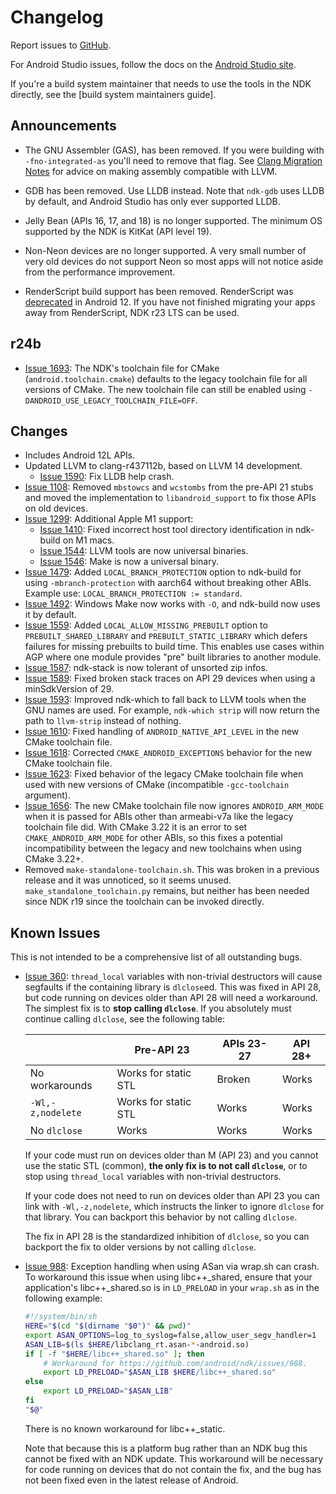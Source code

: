 # Changelog

Report issues to [GitHub].

For Android Studio issues, follow the docs on the [Android Studio site].

If you're a build system maintainer that needs to use the tools in the NDK
directly, see the [build system maintainers guide].

[GitHub]: https://github.com/android/ndk/issues
[Android Studio site]: http://tools.android.com/filing-bugs
[build system maintainers]: https://android.googlesource.com/platform/ndk/+/master/docs/BuildSystemMaintainers.md

## Announcements

* The GNU Assembler (GAS), has been removed. If you were building with
  `-fno-integrated-as` you'll need to remove that flag. See
  [Clang Migration Notes] for advice on making assembly compatible with LLVM.

* GDB has been removed. Use LLDB instead. Note that `ndk-gdb` uses LLDB by
  default, and Android Studio has only ever supported LLDB.

* Jelly Bean (APIs 16, 17, and 18) is no longer supported. The minimum OS
  supported by the NDK is KitKat (API level 19).

* Non-Neon devices are no longer supported. A very small number of very old
  devices do not support Neon so most apps will not notice aside from the
  performance improvement.

* RenderScript build support has been removed. RenderScript was
  [deprecated](https://developer.android.com/about/versions/12/deprecations#renderscript)
  in Android 12. If you have not finished migrating your apps away from
  RenderScript, NDK r23 LTS can be used.

[Clang Migration Notes]: https://android.googlesource.com/platform/ndk/+/master/docs/ClangMigration.md

## r24b

* [Issue 1693]: The NDK's toolchain file for CMake (`android.toolchain.cmake`)
  defaults to the legacy toolchain file for all versions of CMake. The new
  toolchain file can still be enabled using
  `-DANDROID_USE_LEGACY_TOOLCHAIN_FILE=OFF`.

[Issue 1693]: https://github.com/android/ndk/issues/1693

## Changes

* Includes Android 12L APIs.
* Updated LLVM to clang-r437112b, based on LLVM 14 development.
  * [Issue 1590]: Fix LLDB help crash.
* [Issue 1108]: Removed `mbstowcs` and `wcstombs` from the pre-API 21 stubs and
  moved the implementation to `libandroid_support` to fix those APIs on old
  devices.
* [Issue 1299]: Additional Apple M1 support:
  * [Issue 1410]: Fixed incorrect host tool directory identification in
    ndk-build on M1 macs.
  * [Issue 1544]: LLVM tools are now universal binaries.
  * [Issue 1546]: Make is now a universal binary.
* [Issue 1479]: Added `LOCAL_BRANCH_PROTECTION` option to ndk-build for using
  `-mbranch-protection` with aarch64 without breaking other ABIs. Example use:
  `LOCAL_BRANCH_PROTECTION := standard`.
* [Issue 1492]: Windows Make now works with `-O`, and ndk-build now uses it by
  default.
* [Issue 1559]: Added `LOCAL_ALLOW_MISSING_PREBUILT` option to
  `PREBUILT_SHARED_LIBRARY` and `PREBUILT_STATIC_LIBRARY` which defers failures
  for missing prebuilts to build time. This enables use cases within AGP where
  one module provides "pre" built libraries to another module.
* [Issue 1587]: ndk-stack is now tolerant of unsorted zip infos.
* [Issue 1589]: Fixed broken stack traces on API 29 devices when using a
  minSdkVersion of 29.
* [Issue 1593]: Improved ndk-which to fall back to LLVM tools when the GNU names
  are used. For example, `ndk-which strip` will now return the path to
  `llvm-strip` instead of nothing.
* [Issue 1610]: Fixed handling of `ANDROID_NATIVE_API_LEVEL` in the new CMake
  toolchain file.
* [Issue 1618]: Corrected `CMAKE_ANDROID_EXCEPTIONS` behavior for the new CMake
  toolchain file.
* [Issue 1623]: Fixed behavior of the legacy CMake toolchain file when used with
  new versions of CMake (incompatible `-gcc-toolchain` argument).
* [Issue 1656]: The new CMake toolchain file now ignores `ANDROID_ARM_MODE` when
  it is passed for ABIs other than armeabi-v7a like the legacy toolchain file
  did. With CMake 3.22 it is an error to set `CMAKE_ANDROID_ARM_MODE` for other
  ABIs, so this fixes a potential incompatibility between the legacy and new
  toolchains when using CMake 3.22+.
* Removed `make-standalone-toolchain.sh`. This was broken in a previous release
  and it was unnoticed, so it seems unused. `make_standalone_toolchain.py`
  remains, but neither has been needed since NDK r19 since the toolchain can be
  invoked directly.

[Issue 1108]: https://github.com/android/ndk/issues/1108
[Issue 1299]: https://github.com/android/ndk/issues/1299
[Issue 1410]: https://github.com/android/ndk/issues/1410
[Issue 1479]: https://github.com/android/ndk/issues/1479
[Issue 1492]: https://github.com/android/ndk/issues/1492
[Issue 1544]: https://github.com/android/ndk/issues/1544
[Issue 1546]: https://github.com/android/ndk/issues/1546
[Issue 1559]: https://github.com/android/ndk/issues/1559
[Issue 1587]: https://github.com/android/ndk/issues/1587
[Issue 1589]: https://github.com/android/ndk/issues/1589
[Issue 1590]: https://github.com/android/ndk/issues/1590
[Issue 1593]: https://github.com/android/ndk/issues/1593
[Issue 1610]: https://github.com/android/ndk/issues/1610
[Issue 1618]: https://github.com/android/ndk/issues/1618
[Issue 1623]: https://github.com/android/ndk/issues/1623
[Issue 1656]: https://github.com/android/ndk/issues/1656

## Known Issues

This is not intended to be a comprehensive list of all outstanding bugs.

* [Issue 360]: `thread_local` variables with non-trivial destructors will cause
  segfaults if the containing library is `dlclose`ed. This was fixed in API 28,
  but code running on devices older than API 28 will need a workaround. The
  simplest fix is to **stop calling `dlclose`**. If you absolutely must continue
  calling `dlclose`, see the following table:

  |                   | Pre-API 23           |  APIs 23-27   | API 28+ |
  | ----------------- | -------------------- | ------------- | ------- |
  | No workarounds    | Works for static STL | Broken        | Works   |
  | `-Wl,-z,nodelete` | Works for static STL | Works         | Works   |
  | No `dlclose`      | Works                | Works         | Works   |

  If your code must run on devices older than M (API 23) and you cannot use the
  static STL (common), **the only fix is to not call `dlclose`**, or to stop
  using `thread_local` variables with non-trivial destructors.

  If your code does not need to run on devices older than API 23 you can link
  with `-Wl,-z,nodelete`, which instructs the linker to ignore `dlclose` for
  that library. You can backport this behavior by not calling `dlclose`.

  The fix in API 28 is the standardized inhibition of `dlclose`, so you can
  backport the fix to older versions by not calling `dlclose`.

* [Issue 988]: Exception handling when using ASan via wrap.sh can crash. To
  workaround this issue when using libc++_shared, ensure that your application's
  libc++_shared.so is in `LD_PRELOAD` in your `wrap.sh` as in the following
  example:

  ```bash
  #!/system/bin/sh
  HERE="$(cd "$(dirname "$0")" && pwd)"
  export ASAN_OPTIONS=log_to_syslog=false,allow_user_segv_handler=1
  ASAN_LIB=$(ls $HERE/libclang_rt.asan-*-android.so)
  if [ -f "$HERE/libc++_shared.so" ]; then
      # Workaround for https://github.com/android/ndk/issues/988.
      export LD_PRELOAD="$ASAN_LIB $HERE/libc++_shared.so"
  else
      export LD_PRELOAD="$ASAN_LIB"
  fi
  "$@"
   ```

  There is no known workaround for libc++_static.

  Note that because this is a platform bug rather than an NDK bug this cannot be
  fixed with an NDK update. This workaround will be necessary for code running
  on devices that do not contain the fix, and the bug has not been fixed even in
  the latest release of Android.

[Issue 360]: https://github.com/android/ndk/issues/360
[Issue 988]: https://github.com/android/ndk/issues/988
